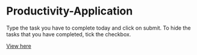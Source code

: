 # Productivity-Application

Type the task you have to complete today and click on submit. To hide the tasks that you have completed, tick the checkbox. 

<a href="https://htmlpreview.github.io/?https://github.com/etiennefdayer/Productivity-Application/blob/master/index.html">View here</a>


